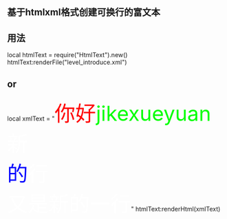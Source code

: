 ## 基于htmlxml格式创建可换行的富文本

## 用法

local htmlText = require("HtmlText").new()
htmlText:renderFile("level_introduce.xml")

## or

local xmlText = "<font color='ffffff' size='30' opacity='255'><font color='ff0000' face='happyfont.ttf'>你好</font><font color='00ff00'>jikexueyuan</font><br/>新<br/><font color='0000ff'>的</font>行<br/>又是新的一行</font>"
htmlText:renderHtml(xmlText)

